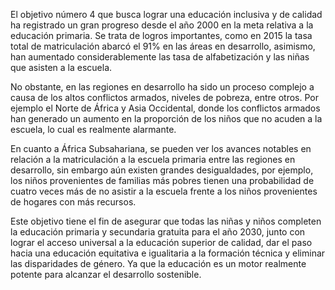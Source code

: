 El objetivo número 4 que busca lograr una educación inclusiva y de calidad ha registrado un gran progreso desde el año 2000 en la meta relativa a la educación primaria. Se trata de logros importantes, como en 2015 la tasa total de matriculación abarcó el 91% en las áreas en desarrollo, asimismo, han aumentado considerablemente las tasa de alfabetización y las niñas que asisten a la escuela. 

No obstante, en las regiones en desarrollo ha sido un proceso complejo a causa de los altos conflictos armados, niveles de pobreza, entre otros. Por ejemplo el Norte de África y Asia Occidental, donde los conflictos armados han generado un aumento en la proporción de los niños que no acuden a la escuela, lo cual es realmente alarmante.

En cuanto a África Subsahariana, se pueden ver los avances notables en relación a la matriculación a la escuela primaria entre las regiones en desarrollo, sin embargo aún existen grandes desigualdades, por ejemplo, los niños provenientes de familias más pobres tienen una probabilidad de cuatro veces más de no asistir a la escuela frente a los niños provenientes de hogares con más recursos.

Este objetivo tiene el fin de asegurar que todas las niñas y niños completen la educación primaria y secundaria gratuita para el año 2030, junto con lograr el acceso universal a la educación superior de calidad, dar el paso hacia una educación equitativa e igualitaria a la formación técnica y eliminar las disparidades de género. Ya que la educación es un motor realmente potente para alcanzar el desarrollo sostenible.
